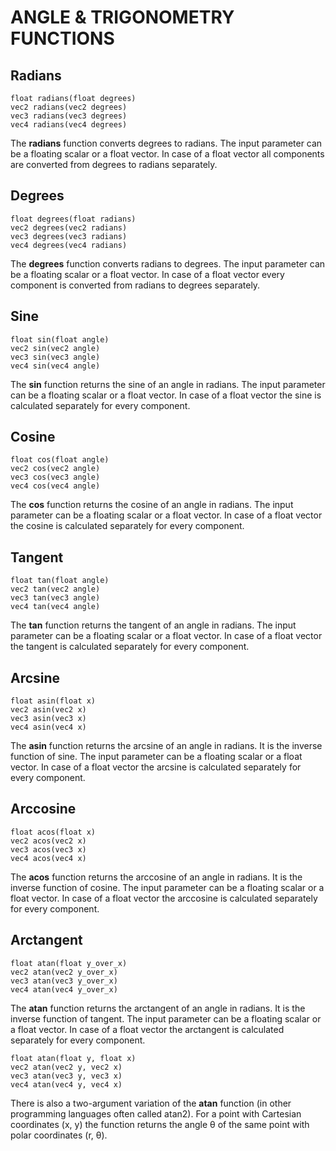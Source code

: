 

# ANGLE & TRIGONOMETRY FUNCTIONS



## Radians

    float radians(float degrees)  
    vec2 radians(vec2 degrees)  
    vec3 radians(vec3 degrees)  
    vec4 radians(vec4 degrees)

The **radians** function converts degrees to radians. The input parameter can be a floating scalar or a float vector. In case of a float vector all components are converted from degrees to radians separately.



## Degrees

    float degrees(float radians)  
    vec2 degrees(vec2 radians)  
    vec3 degrees(vec3 radians)  
    vec4 degrees(vec4 radians)

The **degrees** function converts radians to degrees. The input parameter can be a floating scalar or a float vector. In case of a float vector every component is converted from radians to degrees separately.



## Sine

    float sin(float angle)  
    vec2 sin(vec2 angle)  
    vec3 sin(vec3 angle)  
    vec4 sin(vec4 angle)

The **sin** function returns the sine of an angle in radians. The input parameter can be a floating scalar or a float vector. In case of a float vector the sine is calculated separately for every component.



## Cosine

    float cos(float angle)  
    vec2 cos(vec2 angle)  
    vec3 cos(vec3 angle)  
    vec4 cos(vec4 angle)

The **cos** function returns the cosine of an angle in radians. The input parameter can be a floating scalar or a float vector. In case of a float vector the cosine is calculated separately for every component.



## Tangent

    float tan(float angle)  
    vec2 tan(vec2 angle)  
    vec3 tan(vec3 angle)  
    vec4 tan(vec4 angle)

The **tan** function returns the tangent of an angle in radians. The input parameter can be a floating scalar or a float vector. In case of a float vector the tangent is calculated separately for every component.



## Arcsine

    float asin(float x)  
    vec2 asin(vec2 x)  
    vec3 asin(vec3 x)  
    vec4 asin(vec4 x)

The **asin** function returns the arcsine of an angle in radians. It is the inverse function of sine. The input parameter can be a floating scalar or a float vector. In case of a float vector the arcsine is calculated separately for every component.



## Arccosine

    float acos(float x)  
    vec2 acos(vec2 x)  
    vec3 acos(vec3 x)  
    vec4 acos(vec4 x)

The **acos** function returns the arccosine of an angle in radians. It is the inverse function of cosine. The input parameter can be a floating scalar or a float vector. In case of a float vector the arccosine is calculated separately for every component.



## Arctangent

    float atan(float y_over_x)  
    vec2 atan(vec2 y_over_x)  
    vec3 atan(vec3 y_over_x)  
    vec4 atan(vec4 y_over_x)

The **atan** function returns the arctangent of an angle in radians. It is the inverse function of tangent. The input parameter can be a floating scalar or a float vector. In case of a float vector the arctangent is calculated separately for every component.

    float atan(float y, float x)  
    vec2 atan(vec2 y, vec2 x)  
    vec3 atan(vec3 y, vec3 x)  
    vec4 atan(vec4 y, vec4 x)

There is also a two-argument variation of the **atan** function (in other programming languages often called atan2). For a point with Cartesian coordinates (x, y) the function returns the angle θ of the same point with polar coordinates (r, θ).
